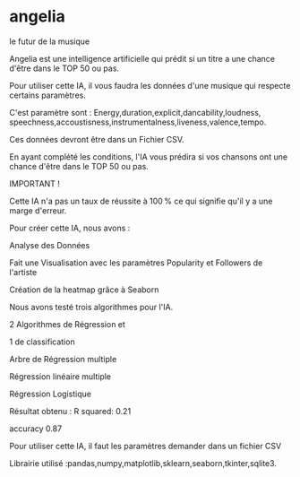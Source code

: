 # angelia
le futur de la musique

Angelia est une intelligence artificielle qui prédit si un titre a une chance d'être dans le TOP 50 ou pas.

Pour utiliser cette IA, il vous faudra les données d'une musique qui respecte certains paramètres.

C'est paramètre sont : Energy,duration,explicit,dancability,loudness, speechness,accoustisness,instrumentalness,liveness,valence,tempo.

Ces données devront être dans un Fichier CSV.

En ayant complété les conditions, l'IA vous prédira si vos chansons ont une chance d'être dans le TOP 50 ou pas.

IMPORTANT ! 

Cette IA n'a pas un taux de réussite à 100 % ce qui signifie qu'il y a une marge d'erreur.

Pour créer cette IA, nous avons :

Analyse des Données

Fait une Visualisation avec les paramètres Popularity et Followers de l'artiste

Création de la heatmap grâce à Seaborn

Nous avons testé trois algorithmes pour l'IA.

2 Algorithmes de Régression et 

1 de classification

Arbre de Régression multiple

Régression linéaire multiple

Régression Logistique

Résultat obtenu : R squared: 0.21

accuracy 0.87

Pour utiliser cette IA, il faut les paramètres demander dans un fichier CSV

Librairie utilisé :pandas,numpy,matplotlib,sklearn,seaborn,tkinter,sqlite3.
